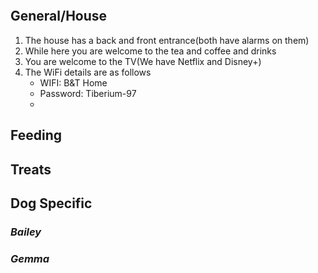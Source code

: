 ```toc
```

## General/House

1. The house has a back and front entrance(both have alarms on them)
2. While here you are welcome to the tea and coffee and drinks
3. You are welcome to the TV(We have Netflix and Disney+)
4. The WiFi details are as follows
	- WIFI: B&T Home
	- Password: Tiberium-97
	- 

## Feeding


## Treats


## Dog Specific

### *Bailey*


### *Gemma*
